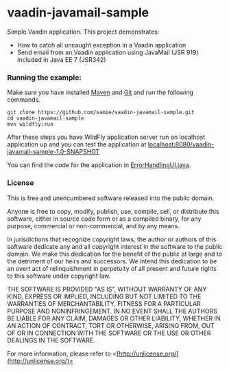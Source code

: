 vaadin-javamail-sample
===========

Simple Vaadin application. This project demonstrates:
 * How to catch all uncaught exception in a Vaadin application
 * Send email from an Vaadin application using JavaMail (JSR 919) included in Java EE 7 (JSR342)

### Running the example:

Make sure you have installed [Maven](http://maven.apache.org/) and [Git](http://git-scm.com/) and run the following commands.

    git clone https://github.com/samie/vaadin-javamail-sample.git
    cd vaadin-javamail-sample
    mvn wildfly:run
    
After these steps you have WildFly application server run on localhost application up and you can test the application at [localhost:8080/vaadin-javamail-sample-1.0-SNAPSHOT](http://localhost:8080/vaadin-javamail-sample-1.0-SNAPSHOT)

You can find the code for the application in [ErrorHandlingUI.java](src/main/java/org/vaadin/samples/errormailer/ErrorHandlingUI.java).

### License

This is free and unencumbered software released into the public domain.

Anyone is free to copy, modify, publish, use, compile, sell, or
distribute this software, either in source code form or as a compiled
binary, for any purpose, commercial or non-commercial, and by any
means.

In jurisdictions that recognize copyright laws, the author or authors
of this software dedicate any and all copyright interest in the
software to the public domain. We make this dedication for the benefit
of the public at large and to the detriment of our heirs and
successors. We intend this dedication to be an overt act of
relinquishment in perpetuity of all present and future rights to this
software under copyright law.

THE SOFTWARE IS PROVIDED "AS IS", WITHOUT WARRANTY OF ANY KIND,
EXPRESS OR IMPLIED, INCLUDING BUT NOT LIMITED TO THE WARRANTIES OF
MERCHANTABILITY, FITNESS FOR A PARTICULAR PURPOSE AND NONINFRINGEMENT.
IN NO EVENT SHALL THE AUTHORS BE LIABLE FOR ANY CLAIM, DAMAGES OR
OTHER LIABILITY, WHETHER IN AN ACTION OF CONTRACT, TORT OR OTHERWISE,
ARISING FROM, OUT OF OR IN CONNECTION WITH THE SOFTWARE OR THE USE OR
OTHER DEALINGS IN THE SOFTWARE.

For more information, please refer to <[http://unlicense.org/](http://unlicense.org/)>
